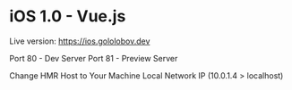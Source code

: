 # iOS 1.0 - Vue.js

Live version: https://ios.gololobov.dev

Port 80 - Dev Server
Port 81 - Preview Server

Change HMR Host to Your Machine Local Network IP (10.0.1.4 > localhost)